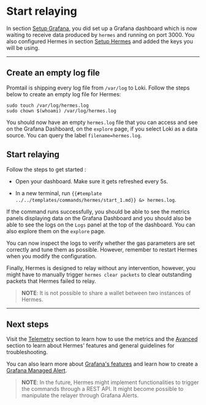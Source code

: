 # Start relaying

In section [Setup Grafana](./setup-grafana.md), you did set up a Grafana dashboard which is now waiting to receive data produced by `hermes` and running on port 3000. You also configured Hermes in section [Setup Hermes](./setup-hermes.md) and added the keys you will be using. 

---

## Create an empty log file

Promtail is shipping every log file from `/var/log` to Loki. Follow the steps below to create an empty log file for Hermes:
```shell
sudo touch /var/log/hermes.log 
sudo chown $(whoami) /var/log/hermes.log 
```
You should now have an empty `hermes.log` file that you can access and see on the Grafana Dashboard, on the `explore` page, if you select Loki as a data source. You can query the label `filename=hermes.log`.

## Start relaying

Follow the steps to get started :

- Open your dashboard. Make sure it gets refreshed every 5s.

- In a new terminal, run `{{#template ../../templates/commands/hermes/start_1.md}} &> hermes.log`. 

If the command runs successfully, you should be able to see the metrics panels displaying data on the Grafana Dashboard and you should also be able to see the logs on the `Logs` panel at the top of the dashboard. You can also explore them on the `explore` page.

You can now inspect the logs to verify whether the gas parameters are set correctly and tune them as possible. However, remember to restart Hermes when you modify the configuration.

Finally, Hermes is designed to relay without any intervention, however, you might have to manually trigger `hermes clear packets` to clear outstanding packets that Hermes failed to relay.

>__NOTE__: It is not possible to share a wallet between two instances of Hermes.

---

## Next steps

Visit the [Telemetry](../../documentation/telemetry/index.md) section to learn how to use the metrics and the [Avanced](../../advanced/index.md) section to learn about Hermes' features and general guidelines for troubleshooting.

You can also learn more about [Grafana's features](https://grafana.com/tutorials/grafana-fundamentals/) and learn how to create a [Grafana Managed Alert](https://grafana.com/docs/grafana/latest/alerting/alerting-rules/create-grafana-managed-rule/). 

>__NOTE__: In the future, Hermes might implement functionalities to trigger the commands through a REST API. It might become possible to manipulate the relayer through Grafana Alerts.

